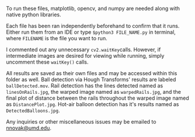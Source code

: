 To run these files, matplotlib, opencv, and numpy are needed along with native python libraries.

Each file has been ran independently beforehand to confirm that it runs. Either run them from an IDE or type `$python3 FILE_NAME.py` in terminal, where `FILENAME` is the file you want to run.

I commented out any unnecessary `cv2.waitKey`calls. However, if intermediate images are desired for viewing while running, simply uncomment these `waitKey()` calls.

All results are saved as their own files and may be accessed within this folder as well. Ball detection via Hough Transforms' results are labeled `ballDetected.mov`. Rail detection has the lines detected named as `linesOnRails.jpg`, the warped image named as `warpedRails.jpg`, and the final plot of distance between the rails throughout the warped image named as `DistancePlot.jpg`. Hot-air balloon detection has it's results named as `DetectedBalloons.jpg`.

Any inquiries or other miscellaneous issues may be emailed to nnovak@umd.edu.
